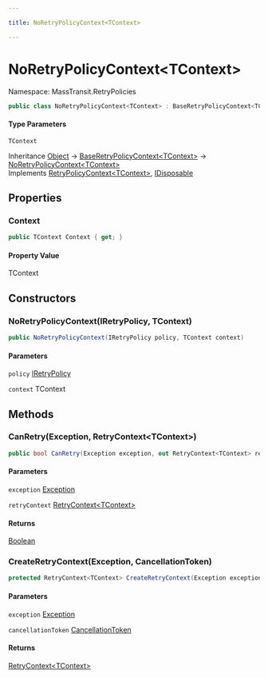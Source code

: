 ```yaml
---

title: NoRetryPolicyContext<TContext>

---
```


# NoRetryPolicyContext\<TContext\>

Namespace: MassTransit.RetryPolicies

```csharp
public class NoRetryPolicyContext<TContext> : BaseRetryPolicyContext<TContext>, RetryPolicyContext<TContext>, IDisposable
```

#### Type Parameters

`TContext`<br/>

Inheritance [Object](https://learn.microsoft.com/en-us/dotnet/api/system.object) → [BaseRetryPolicyContext\<TContext\>](../masstransit-retrypolicies/baseretrypolicycontext-1) → [NoRetryPolicyContext\<TContext\>](../masstransit-retrypolicies/noretrypolicycontext-1)<br/>
Implements [RetryPolicyContext\<TContext\>](../../masstransit-abstractions/masstransit/retrypolicycontext-1), [IDisposable](https://learn.microsoft.com/en-us/dotnet/api/system.idisposable)

## Properties

### **Context**

```csharp
public TContext Context { get; }
```

#### Property Value

TContext<br/>

## Constructors

### **NoRetryPolicyContext(IRetryPolicy, TContext)**

```csharp
public NoRetryPolicyContext(IRetryPolicy policy, TContext context)
```

#### Parameters

`policy` [IRetryPolicy](../../masstransit-abstractions/masstransit/iretrypolicy)<br/>

`context` TContext<br/>

## Methods

### **CanRetry(Exception, RetryContext\<TContext\>)**

```csharp
public bool CanRetry(Exception exception, out RetryContext<TContext> retryContext)
```

#### Parameters

`exception` [Exception](https://learn.microsoft.com/en-us/dotnet/api/system.exception)<br/>

`retryContext` [RetryContext\<TContext\>](../../masstransit-abstractions/masstransit/retrycontext-1)<br/>

#### Returns

[Boolean](https://learn.microsoft.com/en-us/dotnet/api/system.boolean)<br/>

### **CreateRetryContext(Exception, CancellationToken)**

```csharp
protected RetryContext<TContext> CreateRetryContext(Exception exception, CancellationToken cancellationToken)
```

#### Parameters

`exception` [Exception](https://learn.microsoft.com/en-us/dotnet/api/system.exception)<br/>

`cancellationToken` [CancellationToken](https://learn.microsoft.com/en-us/dotnet/api/system.threading.cancellationtoken)<br/>

#### Returns

[RetryContext\<TContext\>](../../masstransit-abstractions/masstransit/retrycontext-1)<br/>

